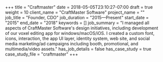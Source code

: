 +++
title = "Craftmaster"
date = 2018-05-05T23:10:27-07:00
draft = true
weight = 10
client_name = "CraftMaster Software"
project_name = ""
job_title = "Founder, CDO"
job_duration = "2015—Present"
start_date = "2015"
end_date = "2018"
keywords = []
job_summary = "I managed all aspects of CraftMaster Software's design initiatives, including development of our voxel editing app for windows/macOS/iOS. I created a custom font, icons, interaction, the app UI layer, identity system, web site, and social media marketing/ad campaigns including booth, promotional, and multimedia/video assets."
has_job_details = false
has_case_study = true
case_study_file = "craftmaster"
+++
